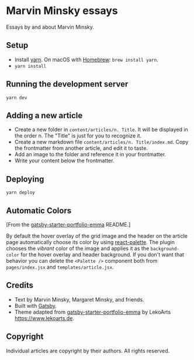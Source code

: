 # Marvin Minsky essays

Essays by and about Marvin Minsky.

## Setup

* Install [yarn](https://yarnpkg.com/en/). On macOS with [Homebrew](https://brew.sh): `brew install yarn`.
* `yarn install`

## Running the development server

`yarn dev`

## Adding a new article

* Create a new folder in `content/articles/n. Title`. It will be displayed in the order n. The "Title" is just for you to recognize it.
* Create a new markdown file `content/articles/n. Title/index.md`. Copy the frontmatter from another article, and edit it to taste.
* Add an image to the folder and reference it in your frontmatter.
* Write your content below the frontmatter.

## Deploying

`yarn deploy`

## Automatic Colors

\[From the [gatsby-starter-portfolio-emma](https://github.com/LeKoArts/gatsby-starter-portfolio-emma) README.\]

By default the hover overlay of the grid image and the header on the article page automatically choose its color by using [react-palette](https://github.com/leonardokl/react-palette).
The plugin chooses the *vibrant* color of the image and applies it as the ``background-color`` for the hover overlay and header background. If you don't want that behavior you can delete the ``<Palette />`` component both from ``pages/index.jsx`` and ``templates/article.jsx``.

## Credits

* Text by Marvin Minsky, Margaret Minsky, and friends.
* Built with [Gatsby](https://yarnpkg.com/en/).
* Theme adapted from [gatsby-starter-portfolio-emma](https://github.com/LeKoArts/gatsby-starter-portfolio-emma) by LekoArts <https://www.lekoarts.de>.

## Copyright

Individual articles are copyright by their authors. All rights reserved.
